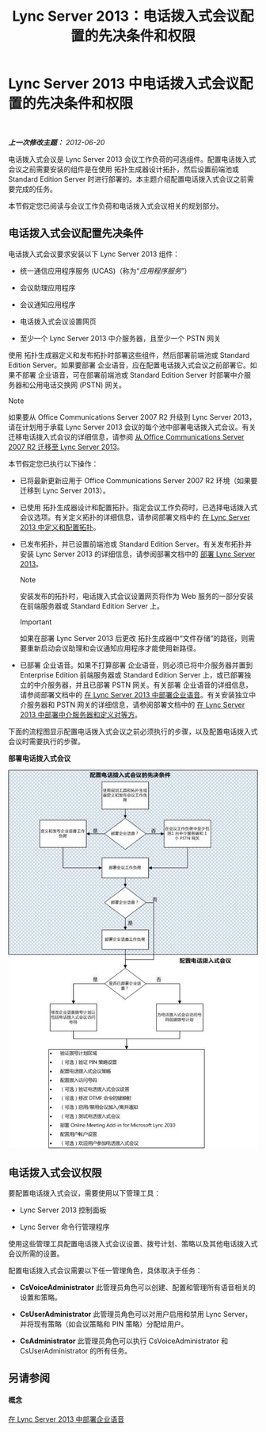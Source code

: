 ﻿---
title: Lync Server 2013：电话拨入式会议配置的先决条件和权限
TOCTitle: 电话拨入式会议配置的先决条件和权限
ms:assetid: b3b251e5-78ac-44a2-8c36-2a061c9b2314
ms:mtpsurl: https://technet.microsoft.com/zh-cn/library/Gg412865(v=OCS.15)
ms:contentKeyID: 49313976
ms.date: 05/19/2016
mtps_version: v=OCS.15
ms.translationtype: HT
---

# Lync Server 2013 中电话拨入式会议配置的先决条件和权限

 

_**上一次修改主题：** 2012-06-20_

电话拨入式会议是 Lync Server 2013 会议工作负荷的可选组件。配置电话拨入式会议之前需要安装的组件是在使用 拓扑生成器设计拓扑，然后设置前端池或 Standard Edition Server 时进行部署的。本主题介绍配置电话拨入式会议之前需要完成的任务。

本节假定您已阅读与会议工作负荷和电话拨入式会议相关的规划部分。

## 电话拨入式会议配置先决条件

电话拨入式会议要求安装以下 Lync Server 2013 组件：

  - 统一通信应用程序服务 (UCAS)（称为“*应用程序服务*”）

  - 会议助理应用程序

  - 会议通知应用程序

  - 电话拨入式会议设置网页

  - 至少一个 Lync Server 2013 中介服务器，且至少一个 PSTN 网关

使用 拓扑生成器定义和发布拓扑时部署这些组件，然后部署前端池或 Standard Edition Server。如果要部署 企业语音，应在配置电话拨入式会议之前部署它。如果不部署 企业语音，可在部署前端池或 Standard Edition Server 时部署中介服务器和公用电话交换网 (PSTN) 网关。

> [!NOTE]  
> 如果要从 Office Communications Server 2007 R2 升级到 Lync Server 2013，请在计划用于承载 Lync Server 2013 会议的每个池中部署电话拨入式会议。有关迁移电话拨入式会议的详细信息，请参阅 <a href="migration-from-office-communications-server-2007-r2-to-lync-server-2013.md">从 Office Communications Server 2007 R2 迁移至 Lync Server 2013</a>。



本节假定您已执行以下操作：

  - 已将最新更新应用于 Office Communications Server 2007 R2 环境（如果要迁移到 Lync Server 2013）。

  - 已使用 拓扑生成器设计和配置拓扑。指定会议工作负荷时，已选择电话拨入式会议选项。有关定义拓扑的详细信息，请参阅部署文档中的 [在 Lync Server 2013 中定义和配置拓扑](lync-server-2013-defining-and-configuring-the-topology.md)。

  - 已发布拓扑，并已设置前端池或 Standard Edition Server。有关发布拓扑并安装 Lync Server 2013 的详细信息，请参阅部署文档中的 [部署 Lync Server 2013](lync-server-2013-deploying-lync-server.md)。
    
    > [!NOTE]  
    > 安装发布的拓扑时，电话拨入式会议设置网页将作为 Web 服务的一部分安装在前端服务器或 Standard Edition Server 上。
    
    
    > [!IMPORTANT]
    > 如果在部署 Lync Server 2013 后更改 拓扑生成器中“文件存储”的路径，则需要重新启动会议助理和会议通知应用程序才能使用新路径。


  - 已部署 企业语音。如果不打算部署 企业语音，则必须已将中介服务器并置到 Enterprise Edition 前端服务器或 Standard Edition Server 上，或已部署独立的中介服务器，并且已部署 PSTN 网关。有关部署 企业语音的详细信息，请参阅部署文档中的 [在 Lync Server 2013 中部署企业语音](lync-server-2013-deploying-enterprise-voice.md)。有关安装独立中介服务器和 PSTN 网关的详细信息，请参阅部署文档中的 [在 Lync Server 2013 中部署中介服务器和定义对等方](lync-server-2013-deploying-mediation-servers-and-defining-peers.md)。

下面的流程图显示配置电话拨入式会议之前必须执行的步骤，以及配置电话拨入式会议时需要执行的步骤。

**部署电话拨入式会议**

![电话拨入式会议部署流程图](images/Gg412865.fde8c246-b5ed-4323-a6e7-af1983a5ec86(OCS.15).jpg "电话拨入式会议部署流程图")

## 电话拨入式会议权限

要配置电话拨入式会议，需要使用以下管理工具：

  - Lync Server 2013 控制面板

  - Lync Server 命令行管理程序

使用这些管理工具配置电话拨入式会议设置、拨号计划、策略以及其他电话拨入式会议所需的设置。

配置电话拨入式会议需要以下任一管理角色，具体取决于任务：

  - **CsVoiceAdministrator** 此管理员角色可以创建、配置和管理所有语音相关的设置和策略。

  - **CsUserAdministrator** 此管理员角色可以对用户启用和禁用 Lync Server，并将现有策略（如会议策略和 PIN 策略）分配给用户。

  - **CsAdministrator** 此管理员角色可以执行 CsVoiceAdministrator 和 CsUserAdministrator 的所有任务。

## 另请参阅

#### 概念

[在 Lync Server 2013 中部署企业语音](lync-server-2013-deploying-enterprise-voice.md)

